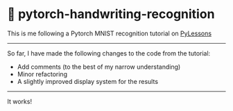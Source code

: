 # 🤖 pytorch-handwriting-recognition

This is me following a Pytorch MNIST recognition tutorial on [PyLessons](https://pylessons.com/pytorch-introduction)  

---

So far, I have made the following changes to the code from the tutorial: 
- Add comments (to the best of my narrow understanding)
- Minor refactoring
- A slightly improved display system for the results

---

It works!